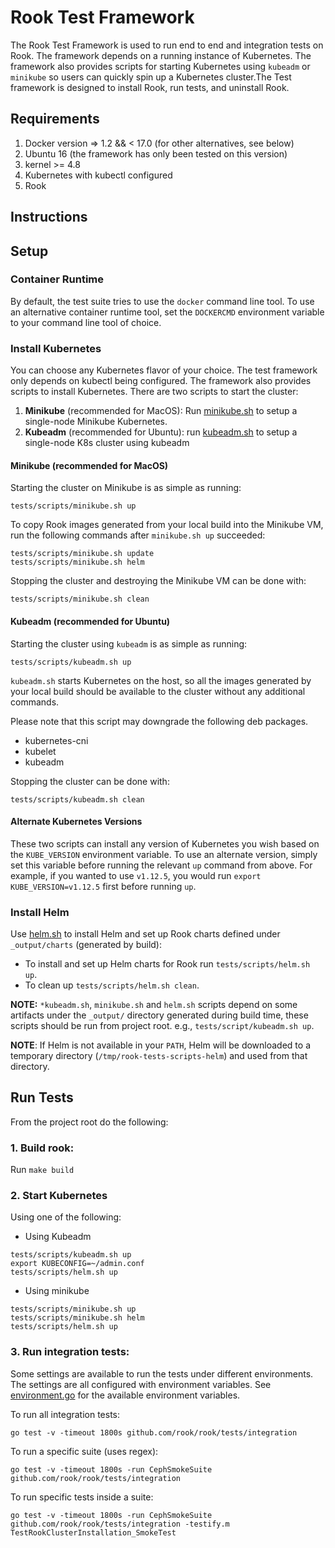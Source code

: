 # Rook Test Framework

The Rook Test Framework is used to run end to end and integration tests on Rook. The framework depends on a running instance of Kubernetes.
The framework also provides scripts for starting Kubernetes using `kubeadm` or `minikube` so users can
quickly spin up a Kubernetes cluster.The Test framework is designed to install Rook, run tests, and uninstall Rook.

## Requirements
1. Docker version => 1.2 && < 17.0 (for other alternatives, see below)
1. Ubuntu 16 (the framework has only been tested on this version)
1. kernel >= 4.8
1. Kubernetes with kubectl configured
1. Rook

## Instructions

## Setup

### Container Runtime

By default, the test suite tries to use the `docker` command line tool. To use
an alternative container runtime tool, set the `DOCKERCMD` environment variable
to your command line tool of choice.

### Install Kubernetes
You can choose any Kubernetes flavor of your choice.  The test framework only depends on kubectl being configured.
The framework also provides scripts to install Kubernetes. There are two scripts to start the cluster:
1. **Minikube** (recommended for MacOS): Run [minikube.sh](/tests/scripts/minikube.sh) to setup a single-node Minikube Kubernetes.
1. **Kubeadm** (recommended for Ubuntu): run [kubeadm.sh](/tests/scripts/kubeadm.sh) to setup a single-node K8s cluster using kubeadm

#### Minikube (recommended for MacOS)
Starting the cluster on Minikube is as simple as running:
```console
tests/scripts/minikube.sh up
```

To copy Rook images generated from your local build into the Minikube VM, run the following commands after `minikube.sh up` succeeded:
```
tests/scripts/minikube.sh update
tests/scripts/minikube.sh helm
```

Stopping the cluster and destroying the Minikube VM can be done with:
```console
tests/scripts/minikube.sh clean
```

#### Kubeadm (recommended for Ubuntu)
Starting the cluster using `kubeadm` is as simple as running:
```console
tests/scripts/kubeadm.sh up
```

`kubeadm.sh` starts Kubernetes on the host, so all the images generated by your local build should be available to the cluster without any additional commands.

Please note that this script may downgrade the following deb packages.

- kubernetes-cni
- kubelet
- kubeadm

Stopping the cluster can be done with:
```console
tests/scripts/kubeadm.sh clean
```

#### Alternate Kubernetes Versions
These two scripts can install any version of Kubernetes you wish based on the `KUBE_VERSION` environment variable.
To use an alternate version, simply set this variable before running the relevant `up` command from above.
For example, if you wanted to use `v1.12.5`, you would run `export KUBE_VERSION=v1.12.5` first before running `up`.

### Install Helm
Use [helm.sh](/tests/scripts/helm.sh) to install Helm and set up Rook charts defined under `_output/charts` (generated by build):

- To install and set up Helm charts for Rook run `tests/scripts/helm.sh up`.
- To clean up `tests/scripts/helm.sh clean`.

**NOTE:** `*kubeadm.sh`, `minikube.sh` and `helm.sh` scripts depend on some artifacts under the `_output/` directory generated during build time,
these scripts should be run from project root. e.g., `tests/script/kubeadm.sh up`.

**NOTE**: If Helm is not available in your `PATH`, Helm will be downloaded to a temporary directory (`/tmp/rook-tests-scripts-helm`) and used from that directory.

## Run Tests
From the project root do the following:

### 1. Build rook:
Run `make build`

### 2. Start Kubernetes
Using one of the following:

- Using Kubeadm
```
tests/scripts/kubeadm.sh up
export KUBECONFIG=~/admin.conf
tests/scripts/helm.sh up
```
- Using minikube
```
tests/scripts/minikube.sh up
tests/scripts/minikube.sh helm
tests/scripts/helm.sh up
```

### 3. Run integration tests:

Some settings are available to run the tests under different environments. The settings are all configured with environment variables.
See [environment.go](/tests/framework/installer/environment.go) for the available environment variables.

To run all integration tests:
```
go test -v -timeout 1800s github.com/rook/rook/tests/integration
```

To run a specific suite (uses regex):
```
go test -v -timeout 1800s -run CephSmokeSuite github.com/rook/rook/tests/integration
```

To run specific tests inside a suite:
```
go test -v -timeout 1800s -run CephSmokeSuite github.com/rook/rook/tests/integration -testify.m TestRookClusterInstallation_SmokeTest
```

